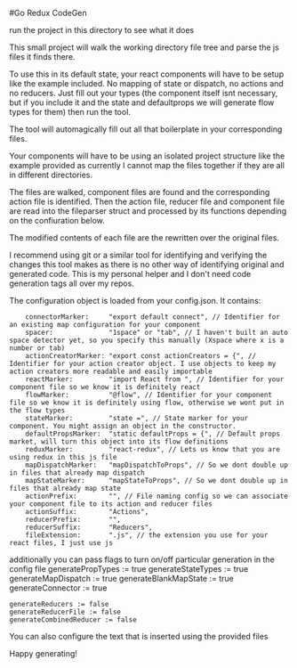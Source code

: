 #Go Redux CodeGen

run the project in this directory to see what it does

This small project will walk the working directory file tree and parse the js files it finds there.

To use this in its default state, your react components will have to be setup like the example included. No mapping of state or dispatch, no actions and no reducers. Just fill out your types (the component itself isnt necessary, but if you include it and the state and defaultprops we will generate flow types for them) then run the tool.

The tool will automagically fill out all that boilerplate in your corresponding files.

Your components will have to be using an isolated project structure like the example provided as currently I cannot map the files together if they are all in different directories.

The files are walked, component files are found and the corresponding action file is identified. Then the action file, reducer file and component file are read into the fileparser struct and processed by its functions depending on the confiuration below.

The modified contents of each file are the rewritten over the original files.

I recommend using git or a similar tool for identifying and verifying the changes this tool makes as there is no other way of identifying original and generated code. This is my personal helper and I don't need code generation tags all over my repos.

The configuration object is loaded from your config.json. It contains:

		connectorMarker:     "export default connect", // Identifier for an existing map configuration for your component
		spacer:              "1space" or "tab", // I haven't built an auto space detector yet, so you specify this manually (Xspace where x is a number or tab)
		actionCreatorMarker: "export const actionCreators = {", // Identifier for your action creator object. I use objects to keep my action creators more readable and easily importable
		reactMarker:         "import React from ", // Identifier for your component file so we know it is definitely react
		flowMarker:          "@flow", // Identifier for your component file so we know it is definitely using flow, otherwise we wont put in the flow types
		stateMarker:         "state =", // State marker for your component. You might assign an object in the constructor.
		defaultPropsMarker:  "static defaultProps = {", // Default props market, will turn this object into its flow definitions
		reduxMarker:         "react-redux", // Lets us know that you are using redux in this js file
		mapDispatchMarker:   "mapDispatchToProps", // So we dont double up in files that already map dispatch
		mapStateMarker:      "mapStateToProps", // So we dont double up in files that already map state
		actionPrefix:        "", // File naming config so we can associate your component file to its action and reducer files
		actionSuffix:        "Actions",
		reducerPrefix:       "",
		reducerSuffix:       "Reducers",
		fileExtension:       ".js", // the extension you use for your react files, I just use js

additionally you can pass flags to turn on/off particular generation in the config file
	generatePropTypes := true
	generateStateTypes := true
	generateMapDispatch := true
	generateBlankMapState := true
	generateConnector := true

	generateReducers := false
	generateReducerFile := false
	generateCombinedReducer := false

You can also configure the text that is inserted using the provided files

Happy generating!

